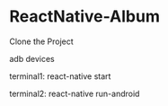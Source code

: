# ReactNative-Album

Clone the Project

adb devices

terminal1: react-native start

terminal2: react-native run-android

